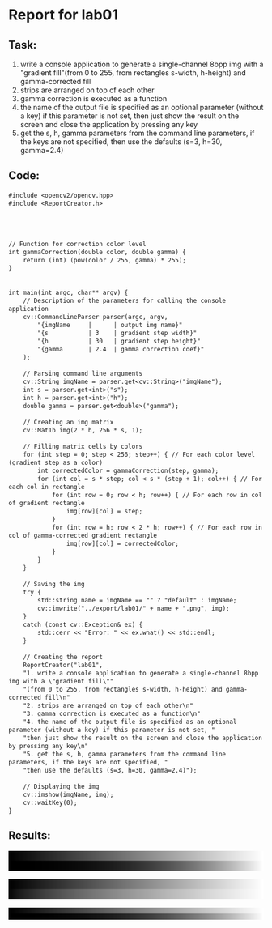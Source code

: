 # Report for lab01
## Task:
1. write a console application to generate a single-channel 8bpp img with a "gradient fill"(from 0 to 255, from rectangles s-width, h-height) and gamma-corrected fill
2. strips are arranged on top of each other
3. gamma correction is executed as a function
4. the name of the output file is specified as an optional parameter (without a key) if this parameter is not set, then just show the result on the screen and close the application by pressing any key
5. get the s, h, gamma parameters from the command line parameters, if the keys are not specified, then use the defaults (s=3, h=30, gamma=2.4)
## Code:
```#include <iostream>
#include <opencv2/opencv.hpp>
#include <ReportCreator.h>




// Function for correction color level
int gammaCorrection(double color, double gamma) {
    return (int) (pow(color / 255, gamma) * 255);
}


int main(int argc, char** argv) {
    // Description of the parameters for calling the console application
    cv::CommandLineParser parser(argc, argv,
        "{imgName     |      | output img name}"
        "{s           | 3    | gradient step width}"
        "{h           | 30   | gradient step height}"
        "{gamma       | 2.4  | gamma correction coef}"
    );
    
    // Parsing command line arguments
    cv::String imgName = parser.get<cv::String>("imgName");
    int s = parser.get<int>("s");
    int h = parser.get<int>("h");
    double gamma = parser.get<double>("gamma");

    // Creating an img matrix
    cv::Mat1b img(2 * h, 256 * s, 1);

    // Filling matrix cells by colors
    for (int step = 0; step < 256; step++) { // For each color level (gradient step as a color)
        int correctedColor = gammaCorrection(step, gamma);
        for (int col = s * step; col < s * (step + 1); col++) { // For each col in rectangle
            for (int row = 0; row < h; row++) { // For each row in col of gradient rectangle
                img[row][col] = step;
            }
            for (int row = h; row < 2 * h; row++) { // For each row in col of gamma-corrected gradient rectangle
                img[row][col] = correctedColor;
            } 
        }
    }

    // Saving the img
    try {
        std::string name = imgName == "" ? "default" : imgName;
        cv::imwrite("../export/lab01/" + name + ".png", img);
    } 
    catch (const cv::Exception& ex) {
        std::cerr << "Error: " << ex.what() << std::endl;
    }

    // Creating the report
    ReportCreator("lab01", 
    "1. write a console application to generate a single-channel 8bpp img with a \"gradient fill\"" 
    "(from 0 to 255, from rectangles s-width, h-height) and gamma-corrected fill\n"
    "2. strips are arranged on top of each other\n"
    "3. gamma correction is executed as a function\n"
    "4. the name of the output file is specified as an optional parameter (without a key) if this parameter is not set, "
    "then just show the result on the screen and close the application by pressing any key\n"
    "5. get the s, h, gamma parameters from the command line parameters, if the keys are not specified, "
    "then use the defaults (s=3, h=30, gamma=2.4)");

    // Displaying the img
    cv::imshow(imgName, img);
    cv::waitKey(0);
}
```
## Results:
!["default.png"](default.png)

!["gamma.png"](gamma.png)

!["width.png"](width.png)

